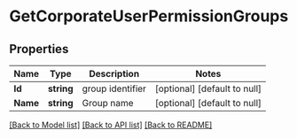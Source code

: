 # GetCorporateUserPermissionGroups

## Properties
Name | Type | Description | Notes
------------ | ------------- | ------------- | -------------
**Id** | **string** | group identifier | [optional] [default to null]
**Name** | **string** | Group name | [optional] [default to null]

[[Back to Model list]](../README.md#documentation-for-models) [[Back to API list]](../README.md#documentation-for-api-endpoints) [[Back to README]](../README.md)


